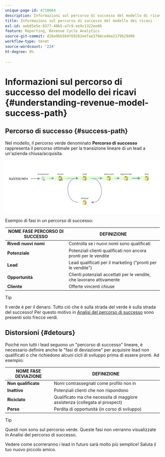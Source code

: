 ```yaml
---
unique-page-id: 4718664
description: Informazioni sul percorso di successo del modello di ricavo - Documentazione di Marketo - Documentazione del prodotto
title: Informazioni sul percorso di successo del modello dei ricavi
exl-id: aeb85e5e-0377-40b5-a7c9-ee9c1322ee66
feature: Reporting, Revenue Cycle Analytics
source-git-commit: d20a9bb584f69282eefae3704ce4be2179b29d0b
workflow-type: tm+mt
source-wordcount: '224'
ht-degree: 0%

---
```


# Informazioni sul percorso di successo del modello dei ricavi {#understanding-revenue-model-success-path}

## Percorso di successo {#success-path}

Nel modello, il percorso verde denominato **Percorso di successo** rappresenta il percorso ottimale per la transizione lineare di un lead a un&#39;azienda chiusa/acquisita.

![—](assets/image2015-6-12-17-3a12-3a18.png)

Esempio di fasi in un percorso di successo:

| **NOME FASE PERCORSO DI SUCCESSO** | **DEFINIZIONE** |
|---|---|
| **Rivedi nuovi nomi** | Controlla se i nuovi nomi sono qualificati |
| **Potenziale** | Potenziali clienti qualificati non ancora pronti per le vendite |
| **Lead** | Lead qualificati per il marketing (&quot;pronti per le vendite&quot;) |
| **Opportunità** | Clienti potenziali accettati per le vendite, che lavorano attivamente |
| **Cliente** | Offerte vincenti chiuse |

>[!TIP]
>
>Il verde è per il denaro. Tutto ciò che è sulla strada del verde è sulla strada del successo! Per questo motivo in [Analisi del percorso di successo](using-the-success-path-analyzer.md) sono presenti solo frecce verdi.

## Distorsioni {#detours}

Poiché non tutti i lead seguono un &quot;percorso di successo&quot; lineare, è necessario definire anche le &quot;fasi di deviazione&quot; per acquisire lead non qualificati o che richiedono alcuni cicli di sviluppo prima di essere pronti. Ad esempio:

| **NOME FASE DEVIAZIONE** | **DEFINIZIONE** |
|---|---|
| **Non qualificato** | Nomi contrassegnati come profilo non in |
| **Inattivo** | Potenziali clienti che non rispondono |
| **Riciclato** | Qualificato ma che necessita di maggiore assistenza (collegata al prospect) |
| **Perso** | Perdita di opportunità (in corso di sviluppo) |

>[!TIP]
>
>Questi non sono sul percorso verde. Queste fasi non verranno visualizzate in Analisi del percorso di successo.

Vedere come scorreranno i lead in futuro sarà molto più semplice! Saluta il tuo nuovo piccolo amico.

